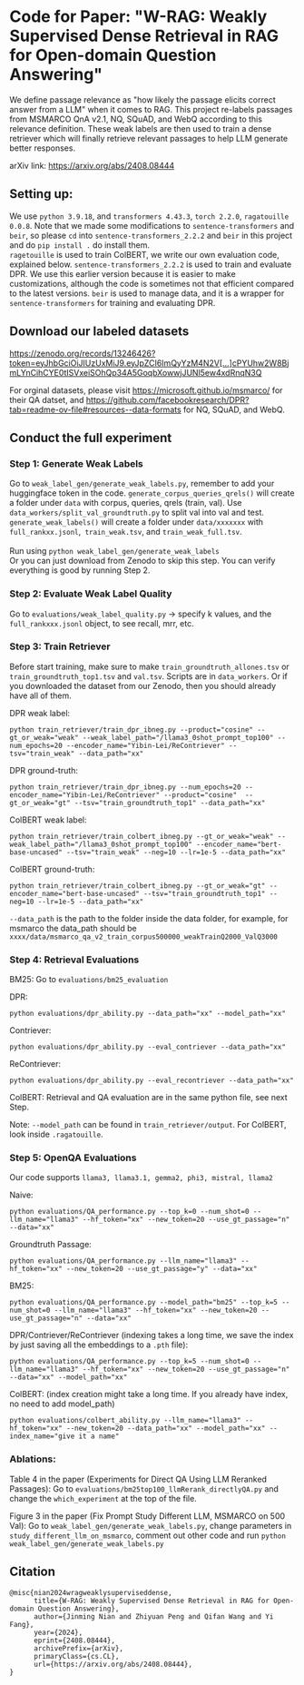 # Code for Paper: "W-RAG: Weakly Supervised Dense Retrieval in RAG for Open-domain Question Answering"

We define passage relevance as "how likely the passage elicits correct answer from a LLM" when it comes to RAG. This project re-labels passages from MSMARCO QnA v2.1, NQ, SQuAD, and WebQ according to this relevance definition. These weak labels are then used to train a dense retriever which will finally retrieve relevant passages to help LLM generate better responses. 

arXiv link: https://arxiv.org/abs/2408.08444

## Setting up: 

We use `python 3.9.18`, and `transformers 4.43.3`, `torch 2.2.0`, `ragatouille 0.0.8`. Note that we made some modifications to `sentence-transformers` and `beir`, so please `cd` into `sentence-transformers_2.2.2` and `beir` in this project and do `pip install .` do install them. <br>
`ragetouille` is used to train ColBERT, we write our own evaluation code, explained below. `sentence-transformers_2.2.2` is used to train and evaluate DPR. We use this earlier version because it is easier to make customizations, although the code is sometimes not that efficient compared to the latest versions. `beir` is used to manage data, and it is a wrapper for `sentence-transformers` for training and evaluating DPR. 

## Download our labeled datasets

https://zenodo.org/records/13246426?token=eyJhbGciOiJIUzUxMiJ9.eyJpZCI6ImQyYzM4N2V[…]cPYUhw2W8BjmLYnCihCYE0tISVxeiSOhQp34A5GoqbXowwjJUNl5ew4xdRnqN3Q

For orginal datasets, please visit https://microsoft.github.io/msmarco/ for their QA datset, and https://github.com/facebookresearch/DPR?tab=readme-ov-file#resources--data-formats for NQ, SQuAD, and WebQ. 

## Conduct the full experiment

### Step 1: Generate Weak Labels
Go to `weak_label_gen/generate_weak_labels.py`, remember to add your huggingface token in the code. `generate_corpus_queries_qrels()` will create a folder under `data` with corpus, queries, qrels (train, val). Use `data_workers/split_val_groundtruth.py` to split val into val and test. `generate_weak_labels()` will create a folder under `data/xxxxxxx` with `full_rankxx.jsonl`,` train_weak.tsv`, and `train_weak_full.tsv`. <br><br> Run using `python weak_label_gen/generate_weak_labels` 
<br>
Or you can just download from Zenodo to skip this step. You can verify everything is good by running Step 2. 

### Step 2: Evaluate Weak Label Quality
Go to `evaluations/weak_label_quality.py` -> specify k values, and the `full_rankxxx.jsonl` object, to see recall, mrr, etc. 

### Step 3: Train Retriever

Before start training, make sure to make `train_groundtruth_allones.tsv` or `train_groundtruth_top1.tsv` and `val.tsv`. Scripts are in `data_workers`. Or if you downloaded the dataset from our Zenodo, then you should already have all of them.

DPR weak label: 
```
python train_retriever/train_dpr_ibneg.py --product="cosine" --gt_or_weak="weak" --weak_label_path="/llama3_0shot_prompt_top100" --num_epochs=20 --encoder_name="Yibin-Lei/ReContriever" --tsv="train_weak" --data_path="xx"
```

DPR ground-truth:
```
python train_retriever/train_dpr_ibneg.py --num_epochs=20 --encoder_name="Yibin-Lei/ReContriever" --product="cosine"  --gt_or_weak="gt" --tsv="train_groundtruth_top1" --data_path="xx"
```

ColBERT weak label:
```
python train_retriever/train_colbert_ibneg.py --gt_or_weak="weak" --weak_label_path="/llama3_0shot_prompt_top100" --encoder_name="bert-base-uncased" --tsv="train_weak" --neg=10 --lr=1e-5 --data_path="xx"
```

ColBERT ground-truth:
```
python train_retriever/train_colbert_ibneg.py --gt_or_weak="gt" --encoder_name="bert-base-uncased" --tsv="train_groundtruth_top1" --neg=10 --lr=1e-5 --data_path="xx"
```
`--data_path` is the path to the folder inside the data folder, for example, for msmarco the data_path should be `xxxx/data/msmarco_qa_v2_train_corpus500000_weakTrainQ2000_ValQ3000`



### Step 4: Retrieval Evaluations 

BM25: Go to `evaluations/bm25_evaluation`

DPR:
``` 
python evaluations/dpr_ability.py --data_path="xx" --model_path="xx"
``` 
Contriever: 
```
python evaluations/dpr_ability.py --eval_contriever --data_path="xx"
```
ReContriever: 
```
python evaluations/dpr_ability.py --eval_recontriever --data_path="xx"
```
ColBERT: Retrieval and QA evaluation are in the same python file, see next Step.

Note: `--model_path` can be found in `train_retriever/output`. For ColBERT, look inside `.ragatouille`. 



### Step 5: OpenQA Evaluations
Our code supports `llama3, llama3.1, gemma2, phi3, mistral, llama2`

Naive: 
```
python evaluations/QA_performance.py --top_k=0 --num_shot=0 --llm_name="llama3" --hf_token="xx" --new_token=20 --use_gt_passage="n" --data="xx"
```
Groundtruth Passage:
```
python evaluations/QA_performance.py --llm_name="llama3" --hf_token="xx" --new_token=20 --use_gt_passage="y" --data="xx"
```
BM25: 
```
python evaluations/QA_performance.py --model_path="bm25" --top_k=5 --num_shot=0 --llm_name="llama3" --hf_token="xx" --new_token=20 --use_gt_passage="n" --data="xx"
```
DPR/Contriever/ReContriever (indexing takes a long time, we save the index by just saving all the embeddings to a `.pth` file):
```
python evaluations/QA_performance.py --top_k=5 --num_shot=0 --llm_name="llama3" --hf_token="xx" --new_token=20 --use_gt_passage="n" --data="xx" --model_path="xx"
``` 
ColBERT: (index creation might take a long time. If you already have index, no need to add model_path)
```
python evaluations/colbert_ability.py --llm_name="llama3" --hf_token="xx" --new_token=20 --data_path="xx" --model_path="xx" --index_name="give it a name"
```

### Ablations:

Table 4 in the paper (Experiments for Direct QA Using LLM Reranked Passages): Go to `evaluations/bm25top100_llmRerank_directlyQA.py` and change the `which_experiment` at the top of the file. <br>

Figure 3 in the paper (Fix Prompt Study Different LLM, MSMARCO on 500 Val): 
Go to `weak_label_gen/generate_weak_labels.py`, change parameters in `study_different_llm_on_msmarco`, comment out other code and run `python weak_label_gen/generate_weak_labels.py`


## Citation

```
@misc{nian2024wragweaklysuperviseddense,
      title={W-RAG: Weakly Supervised Dense Retrieval in RAG for Open-domain Question Answering}, 
      author={Jinming Nian and Zhiyuan Peng and Qifan Wang and Yi Fang},
      year={2024},
      eprint={2408.08444},
      archivePrefix={arXiv},
      primaryClass={cs.CL},
      url={https://arxiv.org/abs/2408.08444}, 
}
```
